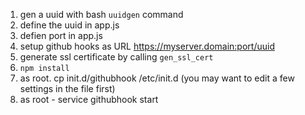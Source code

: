 
1. gen a uuid with bash `uuidgen` command
2. define the uuid in app.js
3. defien port in app.js
4. setup github hooks as URL https://myserver.domain:port/uuid
5. generate ssl certificate by calling `gen_ssl_cert`
6. `npm install`
7. as root. cp init.d/githubhook /etc/init.d (you may want to edit a few settings in the file first)
8. as root - service githubhook start

